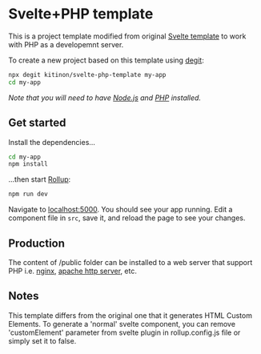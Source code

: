 
# Svelte+PHP template

This is a project template modified from original [Svelte template](https://github.com/sveltejs/template) to work with PHP as a developemnt server.

To create a new project based on this template using [degit](https://github.com/Rich-Harris/degit):

```bash
npx degit kitinon/svelte-php-template my-app
cd my-app
```

*Note that you will need to have [Node.js](https://nodejs.org) and [PHP](https://php.net) installed.*


## Get started

Install the dependencies...

```bash
cd my-app
npm install
```

...then start [Rollup](https://rollupjs.org):

```bash
npm run dev
```

Navigate to [localhost:5000](http://localhost:5000). You should see your app running. Edit a component file in `src`, save it, and reload the page to see your changes.


## Production

The content of /public folder can be installed to a web server that support PHP i.e. [nginx](https://nginx.org/), [apache http server](https://httpd.apache.org/), etc.

## Notes
This template differs from the original one that it generates HTML Custom Elements.  To generate a 'normal' svelte component, you can remove 'customElement' parameter from svelte plugin in rollup.config.js file or simply set it to false.